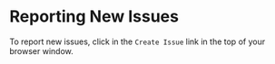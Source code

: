 # Reporting New Issues

To report new issues, click in the `Create Issue` link in the top of your
browser window.
